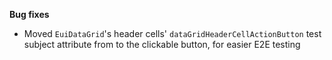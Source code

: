 **Bug fixes**

- Moved `EuiDataGrid`'s header cells' `dataGridHeaderCellActionButton` test subject attribute from to the clickable button, for easier E2E testing
